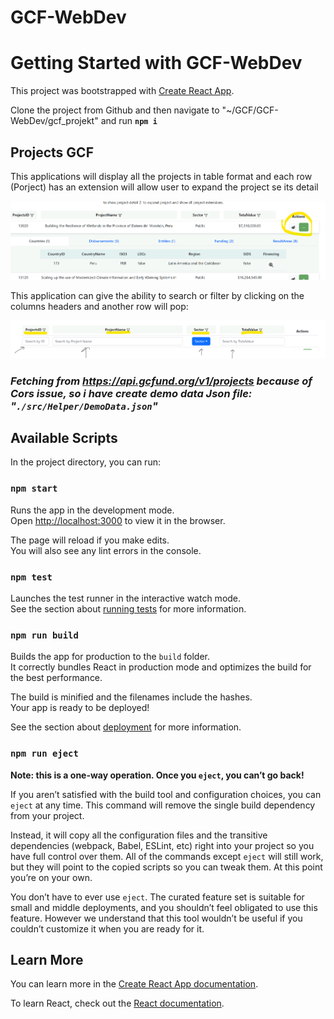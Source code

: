 # GCF-WebDev
# Getting Started with GCF-WebDev

This project was bootstrapped with [Create React App](https://github.com/facebook/create-react-app).

Clone the project from Github and then navigate to "~/GCF/GCF-WebDev/gcf_projekt" and run **`npm i`**


## Projects GCF
This applications will display all the projects in table format and each row (Porject) has an extension will allow user to expand the project se its detail

![display extensions](./Extras/displayExt.png "MarineGEO logo")

This application can give the ability to search or filter by clicking on the columns headers and another row will pop:

![Search pic](./Extras/Search.png "MarineGEO logo")


### *Fetching from https://api.gcfund.org/v1/projects because of Cors issue, so i have create demo data Json file: "``./src/Helper/DemoData.json``"*
## Available Scripts

In the project directory, you can run:

### `npm start`

Runs the app in the development mode.\
Open [http://localhost:3000](http://localhost:3000) to view it in the browser.

The page will reload if you make edits.\
You will also see any lint errors in the console.

### `npm test`

Launches the test runner in the interactive watch mode.\
See the section about [running tests](https://facebook.github.io/create-react-app/docs/running-tests) for more information.

### `npm run build`

Builds the app for production to the `build` folder.\
It correctly bundles React in production mode and optimizes the build for the best performance.

The build is minified and the filenames include the hashes.\
Your app is ready to be deployed!

See the section about [deployment](https://facebook.github.io/create-react-app/docs/deployment) for more information.

### `npm run eject`

**Note: this is a one-way operation. Once you `eject`, you can’t go back!**

If you aren’t satisfied with the build tool and configuration choices, you can `eject` at any time. This command will remove the single build dependency from your project.

Instead, it will copy all the configuration files and the transitive dependencies (webpack, Babel, ESLint, etc) right into your project so you have full control over them. All of the commands except `eject` will still work, but they will point to the copied scripts so you can tweak them. At this point you’re on your own.

You don’t have to ever use `eject`. The curated feature set is suitable for small and middle deployments, and you shouldn’t feel obligated to use this feature. However we understand that this tool wouldn’t be useful if you couldn’t customize it when you are ready for it.

## Learn More

You can learn more in the [Create React App documentation](https://facebook.github.io/create-react-app/docs/getting-started).

To learn React, check out the [React documentation](https://reactjs.org/).
